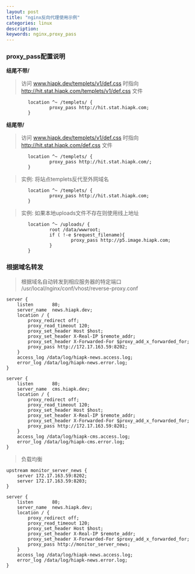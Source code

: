 ```yaml
---
layout: post
title: "nginx反向代理使用示例"
categories: linux
description: 
keywords: nginx,proxy_pass
---
```


### proxy_pass配置说明

**结尾不带/**

>访问 www.hiapk.dev/templets/v1/def.css 时指向 http://hit.stat.hiapk.com/templets/v1/def.css 文件

```nginx
        location ^~ /templets/ {
                proxy_pass http://hit.stat.hiapk.com;
        }
```

**结尾带/**

>访问 www.hiapk.dev/templets/v1/def.css 时指向 http://hit.stat.hiapk.com/def.css 文件

```nginx
        location ^~ /templets/ {
                proxy_pass http://hit.stat.hiapk.com/;
        }
```


>实例: 将站点templets反代至外网域名

```nginx
        location ^~ /templets/ {
                proxy_pass http://hit.stat.hiapk.com;
        }
```

<!-- more -->

>实例: 如果本地uploads文件不存在则使用线上地址

```nginx
		location ^~ /uploads/ {
                root /data/wwwroot;
                if ( !-e $request_filename){
                        proxy_pass http://p5.image.hiapk.com;
                }
        }
```

### 根据域名转发
>根据域名自动转发到相应服务器的特定端口
>/usr/local/nginx/conf/vhost/reverse-proxy.conf

```
server {
    listen       80;
    server_name  news.hiapk.dev;
    location / {
        proxy_redirect off;
		proxy_read_timeout 120;
        proxy_set_header Host $host;
        proxy_set_header X-Real-IP $remote_addr;
        proxy_set_header X-Forwarded-For $proxy_add_x_forwarded_for;
        proxy_pass http://172.17.163.59:8202;
    }
    access_log /data/log/hiapk-news.access.log;
    error_log /data/log/hiapk-news.error.log;
}

server {
    listen       80;
    server_name  cms.hiapk.dev;
    location / {
        proxy_redirect off;
		proxy_read_timeout 120;
        proxy_set_header Host $host;
        proxy_set_header X-Real-IP $remote_addr;
        proxy_set_header X-Forwarded-For $proxy_add_x_forwarded_for;
        proxy_pass http://172.17.163.59:8201;
    }
    access_log /data/log/hiapk-cms.access.log;
    error_log /data/log/hiapk-cms.error.log;
}
```

>负载均衡

```
upstream monitor_server_news {
    server 172.17.163.59:8202;
    server 172.17.163.59:8203;
}

server {
    listen       80;
    server_name  news.hiapk.dev;
    location / {
        proxy_redirect off;
		proxy_read_timeout 120;
        proxy_set_header Host $host;
        proxy_set_header X-Real-IP $remote_addr;
        proxy_set_header X-Forwarded-For $proxy_add_x_forwarded_for;
        proxy_pass http://monitor_server_news;
    }
    access_log /data/log/hiapk-news.access.log;
    error_log /data/log/hiapk-news.error.log;
}
```
